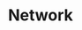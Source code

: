 ---
weight: 999
title: "Network"
description: "[Firewalls](./network/firewalls)"
icon: "lan"
toc: false
---